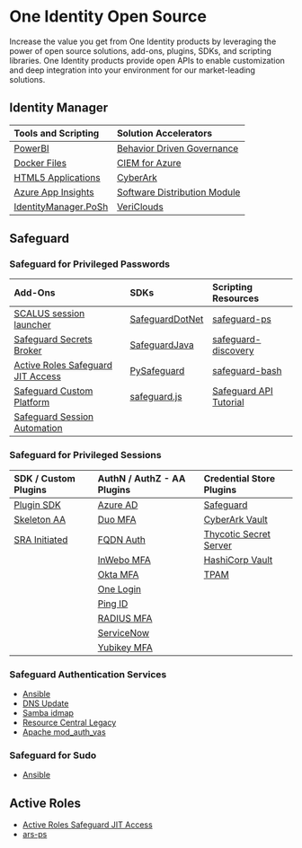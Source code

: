 # One Identity Open Source

Increase the value you get from One Identity products by leveraging the power of open source solutions, add-ons, plugins, SDKs, and scripting libraries.  One Identity products provide open APIs to enable customization and deep integration into your environment for our market-leading solutions.

## Identity Manager
| Tools and Scripting | Solution Accelerators |
| :--- | :--- |
| [PowerBI](https://github.com/OneIdentity/IdentityManager.PowerBI) | [Behavior Driven Governance](https://github.com/OneIdentity/BehaviorDrivenGovernance) |
| [Docker Files](https://github.com/OneIdentity/IdentityManager.Dockerfiles) | [CIEM for Azure](https://github.com/OneIdentity/IdentityManager.CIEMForAzure) |
| [HTML5 Applications](https://github.com/OneIdentity/IdentityManager.Imx) | [CyberArk](https://github.com/OneIdentity/IdentityManager.CyberArk) |
| [Azure App Insights](https://github.com/OneIdentity/IdentityManager.LogInsights) | [Software Distribution Module](https://github.com/OneIdentity/IdentityManager.SDL) |
| [IdentityManager.PoSh](https://github.com/OneIdentity/IdentityManager.PoSh) | [VeriClouds](https://github.com/OneIdentity/IdentityManager.VeriClouds) |

## Safeguard
### Safeguard for Privileged Passwords
| Add-Ons | SDKs | Scripting Resources |
| :--- | :--- | :--- |
| [SCALUS session launcher](https://github.com/OneIdentity/SCALUS) | [SafeguardDotNet](https://github.com/OneIdentity/SafeguardDotNet) | [safeguard-ps](https://github.com/OneIdentity/safeguard-ps) |
| [Safeguard Secrets Broker](https://github.com/OneIdentity/SafeguardDevOpsService) | [SafeguardJava](https://github.com/OneIdentity/SafeguardJava) | [safeguard-discovery](https://github.com/OneIdentity/safeguard-discovery) |
| [Active Roles Safeguard JIT Access](https://github.com/OneIdentity/ActiveRoles-Safeguard-JIT-Access) | [PySafeguard](https://github.com/OneIdentity/PySafeguard) | [safeguard-bash](https://github.com/OneIdentity/safeguard-bash) |
| [Safeguard Custom Platform](https://github.com/OneIdentity/SafeguardCustomPlatform) | [safeguard.js](https://github.com/OneIdentity/safeguard.js) | [Safeguard API Tutorial](https://github.com/OneIdentity/safeguard-api-tutorial) |
| [Safeguard Session Automation](https://github.com/OneIdentity/SafeguardAutomation) |  |  |

### Safeguard for Privileged Sessions
| SDK / Custom Plugins | AuthN / AuthZ - AA Plugins | Credential Store Plugins |
| :--- | :--- | :--- |
| [Plugin SDK](https://github.com/OneIdentity/safeguard-sessions-plugin-sdk) | [Azure AD](https://github.com/OneIdentity/safeguard-sessions-plugin-azure-ad) | [Safeguard](https://github.com/OneIdentity/safeguard-sessions-plugin-safeguard) |
| [Skeleton AA](https://github.com/OneIdentity/safeguard-sessions-plugin-skeleton-aa) | [Duo MFA](https://github.com/OneIdentity/safeguard-sessions-plugin-duo-mfa) | [CyberArk Vault](https://github.com/OneIdentity/safeguard-sessions-plugin-cyberark-vault) |
| [SRA Initiated](https://github.com/OneIdentity/safeguard-sessions-plugin-sra-initiated) | [FQDN Auth](https://github.com/OneIdentity/safeguard-sessions-plugin-fqdnauth) | [Thycotic Secret Server](https://github.com/OneIdentity/safeguard-sessions-plugin-thycotic-secret-server) |
|  | [InWebo MFA](https://github.com/OneIdentity/safeguard-sessions-plugin-inwebo-mfa) | [HashiCorp Vault](https://github.com/OneIdentity/safeguard-sessions-plugin-hashicorp-vault) |
|  | [Okta MFA](https://github.com/OneIdentity/safeguard-sessions-plugin-okta-mfa) | [TPAM](https://github.com/OneIdentity/safeguard-sessions-plugin-tpam) |
|  | [One Login](https://github.com/OneIdentity/safeguard-sessions-plugin-onelogin) |  |
|  | [Ping ID](https://github.com/OneIdentity/safeguard-sessions-plugin-pingid) |  |
|  | [RADIUS MFA](https://github.com/OneIdentity/safeguard-sessions-plugin-radius-mfa) |  |
|  | [ServiceNow](https://github.com/OneIdentity/safeguard-sessions-plugin-servicenow) |  |
|  | [Yubikey MFA](https://github.com/OneIdentity/safeguard-sessions-plugin-yubikey-mfa) |  |

### Safeguard Authentication Services
- [Ansible](https://github.com/OneIdentity/ansible-authentication-services)
- [DNS Update](https://github.com/OneIdentity/dnsupdate)
- [Samba idmap](https://github.com/OneIdentity/vasidmapd)
- [Resource Central Legacy](https://github.com/OneIdentity/rc-legacy)
- [Apache mod_auth_vas](https://github.com/OneIdentity/mod_auth_vas)

### Safeguard for Sudo
- [Ansible](https://github.com/OneIdentity/ansible-privilege-manager)

## Active Roles
- [Active Roles Safeguard JIT Access](https://github.com/OneIdentity/ActiveRoles-Safeguard-JIT-Access)
- [ars-ps](https://github.com/OneIdentity/ars-ps)
